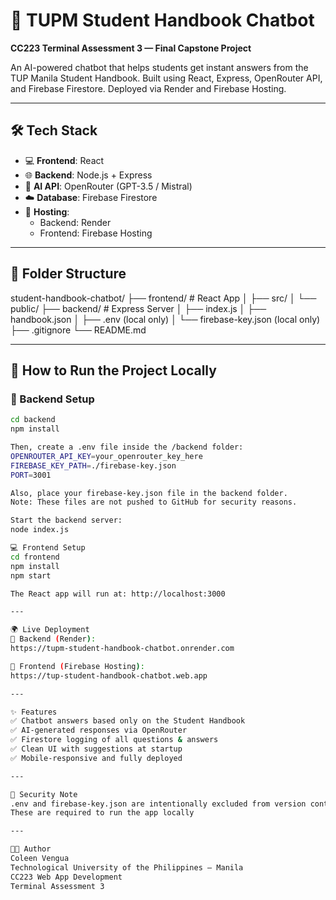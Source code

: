 # 📘 TUPM Student Handbook Chatbot  
**CC223 Terminal Assessment 3 — Final Capstone Project**

An AI-powered chatbot that helps students get instant answers from the TUP Manila Student Handbook. Built using React, Express, OpenRouter API, and Firebase Firestore. Deployed via Render and Firebase Hosting.

---

## 🛠 Tech Stack

- 💻 **Frontend**: React
- 🌐 **Backend**: Node.js + Express
- 🧠 **AI API**: OpenRouter (GPT-3.5 / Mistral)
- ☁️ **Database**: Firebase Firestore
- 🚀 **Hosting**:  
  - Backend: Render  
  - Frontend: Firebase Hosting

---

## 📁 Folder Structure

student-handbook-chatbot/
├── frontend/ # React App
│ ├── src/
│ └── public/
├── backend/ # Express Server
│ ├── index.js
│ ├── handbook.json
│ ├── .env (local only)
│ └── firebase-key.json (local only)
├── .gitignore
└── README.md

---

## 🚀 How to Run the Project Locally

### 🔧 Backend Setup

```bash
cd backend
npm install

Then, create a .env file inside the /backend folder:
OPENROUTER_API_KEY=your_openrouter_key_here
FIREBASE_KEY_PATH=./firebase-key.json
PORT=3001

Also, place your firebase-key.json file in the backend folder.
Note: These files are not pushed to GitHub for security reasons.

Start the backend server:
node index.js

💻 Frontend Setup
cd frontend
npm install
npm start

The React app will run at: http://localhost:3000

---

🌍 Live Deployment
🔗 Backend (Render):
https://tupm-student-handbook-chatbot.onrender.com

🔗 Frontend (Firebase Hosting):
https://tup-student-handbook-chatbot.web.app

---

✨ Features
✅ Chatbot answers based only on the Student Handbook
✅ AI-generated responses via OpenRouter
✅ Firestore logging of all questions & answers
✅ Clean UI with suggestions at startup
✅ Mobile-responsive and fully deployed

---

🔐 Security Note
.env and firebase-key.json are intentionally excluded from version control
These are required to run the app locally

---

👩‍💻 Author
Coleen Vengua
Technological University of the Philippines – Manila
CC223 Web App Development
Terminal Assessment 3


